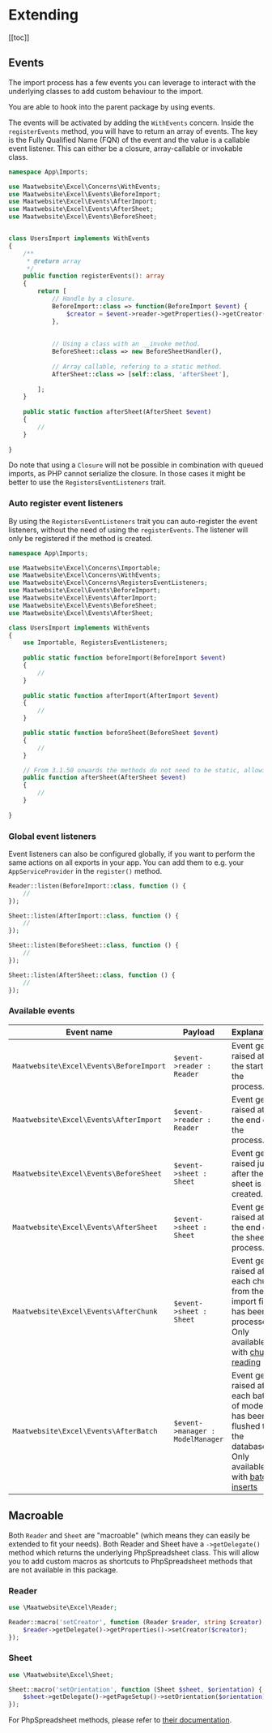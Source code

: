 # Extending

[[toc]]

## Events

The import process has a few events you can leverage to interact with the underlying 
classes to add custom behaviour to the import.

You are able to hook into the parent package by using events.

The events will be activated by adding the `WithEvents` concern. Inside the `registerEvents` method, you 
will have to return an array of events. The key is the Fully Qualified Name (FQN) of the event and the value is a callable event listener.
This can either be a closure, array-callable or invokable class.

```php
namespace App\Imports;

use Maatwebsite\Excel\Concerns\WithEvents;
use Maatwebsite\Excel\Events\BeforeImport;
use Maatwebsite\Excel\Events\AfterImport;
use Maatwebsite\Excel\Events\AfterSheet;
use Maatwebsite\Excel\Events\BeforeSheet;


class UsersImport implements WithEvents
{
    /**
     * @return array
     */
    public function registerEvents(): array
    {
        return [
            // Handle by a closure.
            BeforeImport::class => function(BeforeImport $event) {
                $creator = $event->reader->getProperties()->getCreator();
            },
			
		   
            // Using a class with an __invoke method.
            BeforeSheet::class => new BeforeSheetHandler(),
            
            // Array callable, refering to a static method.
            AfterSheet::class => [self::class, 'afterSheet'],
                        
        ];
    }
    
    public static function afterSheet(AfterSheet $event) 
    {
        //
    }
	
}
```

Do note that using a `Closure` will not be possible in combination with queued imports, as PHP cannot serialize the closure.
In those cases it might be better to use the `RegistersEventListeners` trait.

### Auto register event listeners

By using the `RegistersEventListeners` trait you can auto-register the event listeners,
without the need of using the `registerEvents`. The listener will only be registered if the method is created. 

```php
namespace App\Imports;

use Maatwebsite\Excel\Concerns\Importable;
use Maatwebsite\Excel\Concerns\WithEvents;
use Maatwebsite\Excel\Concerns\RegistersEventListeners;
use Maatwebsite\Excel\Events\BeforeImport;
use Maatwebsite\Excel\Events\AfterImport;
use Maatwebsite\Excel\Events\BeforeSheet;
use Maatwebsite\Excel\Events\AfterSheet;

class UsersImport implements WithEvents
{
    use Importable, RegistersEventListeners;
    
    public static function beforeImport(BeforeImport $event)
    {
        //
    }
	
    public static function afterImport(AfterImport $event)
    {
        //
    }

    public static function beforeSheet(BeforeSheet $event)
    {
        //
    }

    // From 3.1.50 onwards the methods do not need to be static, allowing use of $this
    public function afterSheet(AfterSheet $event)
    {
        //
    }
	
}
```

### Global event listeners

Event listeners can also be configured globally, if you want to perform the same actions on all exports in your app.
You can add them to e.g. your `AppServiceProvider` in the `register()` method.

```php
Reader::listen(BeforeImport::class, function () {
    //
});

Sheet::listen(AfterImport::class, function () {
    //
});

Sheet::listen(BeforeSheet::class, function () {
    //
});

Sheet::listen(AfterSheet::class, function () {
    //
});


```

### Available events

| Event name | Payload | Explanation |
|---- |----| ----|
|`Maatwebsite\Excel\Events\BeforeImport` | `$event->reader : Reader` | Event gets raised at the start of the process. | 
| `Maatwebsite\Excel\Events\AfterImport` | `$event->reader : Reader` | Event gets raised at the end of the  process. |
| `Maatwebsite\Excel\Events\BeforeSheet` | `$event->sheet : Sheet` | Event gets raised just after the sheet is created. |
| `Maatwebsite\Excel\Events\AfterSheet` | `$event->sheet : Sheet` | Event gets raised at the end of the sheet process. |
| `Maatwebsite\Excel\Events\AfterChunk` | `$event->sheet : Sheet` | Event gets raised after each chunk from the import file has been processed. Only available with [chunk reading](https://docs.laravel-excel.com/3.1/imports/chunk-reading.html) |
| `Maatwebsite\Excel\Events\AfterBatch` | `$event->manager : ModelManager` | Event gets raised after each batch of model has been flushed to the database. Only available with [batch inserts](https://docs.laravel-excel.com/3.1/imports/batch-inserts.html) |


## Macroable

Both `Reader` and `Sheet` are "macroable" (which means they can easily be extended to fit your needs). 
Both Reader and Sheet have a `->getDelegate()` method which returns the underlying PhpSpreadsheet class. 
This will allow you to add custom macros as shortcuts to PhpSpreadsheet methods that are not available in this package. 

### Reader

```php
use \Maatwebsite\Excel\Reader;

Reader::macro('setCreator', function (Reader $reader, string $creator) {
    $reader->getDelegate()->getProperties()->setCreator($creator);
});
```

### Sheet

```php
use \Maatwebsite\Excel\Sheet;

Sheet::macro('setOrientation', function (Sheet $sheet, $orientation) {
    $sheet->getDelegate()->getPageSetup()->setOrientation($orientation);
});
```

For PhpSpreadsheet methods, please refer to [their documentation](https://phpspreadsheet.readthedocs.io/).
